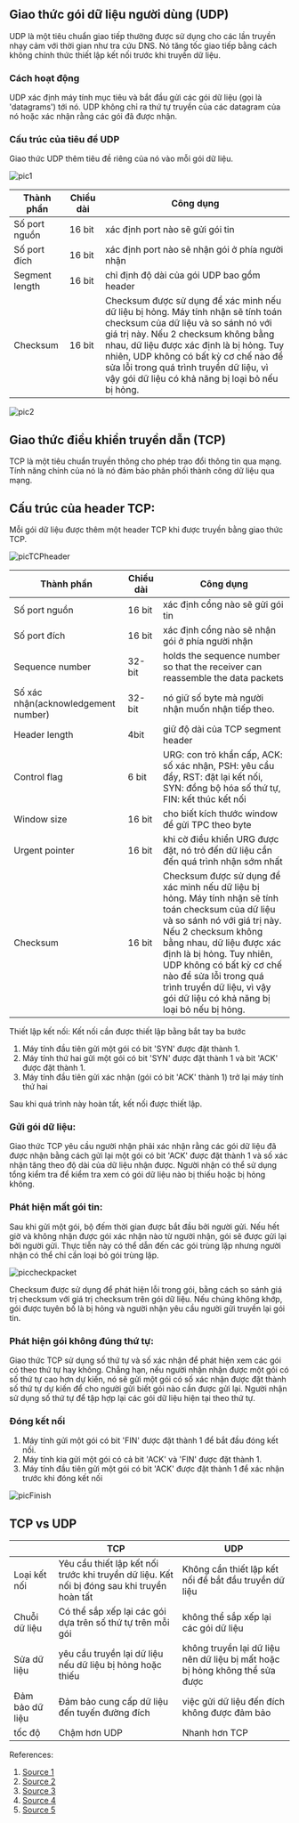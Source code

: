 ## Giao thức gói dữ liệu người dùng (UDP)
UDP là một tiêu chuẩn giao tiếp thường được sử dụng cho các lần truyền nhạy cảm với thời gian như tra cứu DNS. Nó tăng tốc giao tiếp bằng cách không chính thức thiết lập kết nối trước khi truyền dữ liệu. 
### Cách hoạt động
UDP xác định máy tính mục tiêu và bắt đầu gửi các gói dữ liệu (gọi là 'datagrams') tới nó. UDP không chỉ ra thứ tự truyền của các datagram của nó hoặc xác nhận rằng các gói đã được nhận.
### Cấu trúc của tiêu đề UDP
Giao thức UDP thêm tiêu đề riêng của nó vào mỗi gói dữ liệu.

![pic1](./images/udp_%20.png)

|Thành phần|Chiều dài|Công dụng|
|---|----|----|
|Số port nguồn|16 bit| xác định port nào sẽ gửi gói tin |
|Số port đích|16 bit| xác định port nào sẽ nhận gói ở phía người nhận |
|Segment length|16 bit| chỉ định độ dài của gói UDP bao gồm header|
|Checksum| 16 bit| Checksum được sử dụng để xác minh nếu dữ liệu bị hỏng. Máy tính nhận sẽ tính toán checksum của dữ liệu và so sánh nó với giá trị này. Nếu 2 checksum không bằng nhau, dữ liệu được xác định là bị hỏng. Tuy nhiên, UDP không có bất kỳ cơ chế nào để sửa lỗi trong quá trình truyền dữ liệu, vì vậy gói dữ liệu có khả năng bị loại bỏ nếu bị hỏng.|


![pic2](./images/UDPprotocol%20.png)


## Giao thức điều khiển truyền dẫn (TCP)
TCP là một tiêu chuẩn truyền thông cho phép trao đổi thông tin qua mạng. Tính năng chính của nó là nó đảm bảo phân phối thành công dữ liệu qua mạng.
## Cấu trúc của header TCP:
Mỗi gói dữ liệu được thêm một header TCP khi được truyền bằng giao thức TCP.

![picTCPheader](./images/TCPheader.png)


|Thành phần|Chiều dài|Công dụng|
|---|----|----|
|Số port nguồn|16 bit| xác định cổng nào sẽ gửi gói tin |
|Số port đích|16 bit| xác định cổng nào sẽ nhận gói ở phía người nhận |
|Sequence number|32-bit| holds the sequence number so that the receiver can reassemble the data packets|
|Số xác nhận(acknowledgement number)| 32-bit| nó giữ số byte mà người nhận muốn nhận tiếp theo.|
|Header length| 4bit| giữ độ dài của TCP segment header |
|Control flag|6 bit| URG: con trỏ khẩn cấp, ACK: số xác nhận, PSH: yêu cầu đẩy, RST: đặt lại kết nối, SYN: đồng bộ hóa số thứ tự, FIN: kết thúc kết nối|
|Window size|16 bit| cho biết kích thước window để gửi TPC theo byte|
|Urgent pointer| 16 bit|khi cờ điều khiển URG được đặt, nó trỏ đến dữ liệu cần đến quá trình nhận sớm nhất|
|Checksum| 16 bit| Checksum được sử dụng để xác minh nếu dữ liệu bị hỏng. Máy tính nhận sẽ tính toán checksum của dữ liệu và so sánh nó với giá trị này. Nếu 2 checksum không bằng nhau, dữ liệu được xác định là bị hỏng. Tuy nhiên, UDP không có bất kỳ cơ chế nào để sửa lỗi trong quá trình truyền dữ liệu, vì vậy gói dữ liệu có khả năng bị loại bỏ nếu bị hỏng.|


Thiết lập kết nối:
Kết nối cần được thiết lập bằng bắt tay ba bước
1. Máy tính đầu tiên gửi một gói có bit 'SYN' được đặt thành 1.
2. Máy tính thứ hai gửi một gói có bit 'SYN' được đặt thành 1 và bit 'ACK' được đặt thành 1.
3. Máy tính đầu tiên gửi xác nhận (gói có bit 'ACK' thành 1) trở lại máy tính thứ hai

Sau khi quá trình này hoàn tất, kết nối được thiết lập.
 
### Gửi gói dữ liệu:

  Giao thức TCP yêu cầu người nhận phải xác nhận rằng các gói dữ liệu đã được nhận bằng cách gửi lại một gói có bit 'ACK' được đặt thành 1 và số xác nhận tăng theo độ dài của dữ liệu nhận được. Người nhận có thể sử dụng tổng kiểm tra để kiểm tra xem có gói dữ liệu nào bị thiếu hoặc bị hỏng không.

### Phát hiện mất gói tin:
   Sau khi gửi một gói, bộ đếm thời gian được bắt đầu bởi người gửi. Nếu hết giờ và không nhận được gói xác nhận nào từ người nhận, gói sẽ được gửi lại bởi người gửi. Thực tiễn này có thể dẫn đến các gói trùng lặp nhưng người nhận có thể chỉ cần loại bỏ gói trùng lặp.

![piccheckpacket](./images/detectlostpacket.png)

Checksum được sử dụng để phát hiện lỗi trong gói, bằng cách so sánh giá trị checksum với giá trị checksum trên gói dữ liệu. Nếu chúng không khớp, gói được tuyên bố là bị hỏng và người nhận yêu cầu người gửi truyền lại gói tin.

### Phát hiện gói không đúng thứ tự:
   Giao thức TCP sử dụng số thứ tự và số xác nhận để phát hiện xem các gói có theo thứ tự hay không. Chẳng hạn, nếu người nhận nhận được một gói có số thứ tự cao hơn dự kiến, nó sẽ gửi một gói có số xác nhận được đặt thành số thứ tự dự kiến để cho người gửi biết gói nào cần được gửi lại.
   Người nhận sử dụng số thứ tự để tập hợp lại các gói dữ liệu hiện tại theo thứ tự.
  
### Đóng kết nối
   1. Máy tính gửi một gói có bit 'FIN' được đặt thành 1 để bắt đầu đóng kết nối.
   2. Máy tính kia gửi một gói có cả bit 'ACK' và 'FIN' được đặt thành 1.
   3. Máy tính đầu tiên gửi một gói có bit 'ACK' được đặt thành 1 để xác nhận trước khi đóng kết nối

![picFinish](./images/finishconnectionTCP.png)

## TCP vs UDP
| | TCP| UDP|
|------|----|------|
|Loại kết nối|Yêu cầu thiết lập kết nối trước khi truyền dữ liệu. Kết nối bị đóng sau khi truyền hoàn tất| Không cần thiết lập kết nối để bắt đầu truyền dữ liệu |
|Chuỗi dữ liệu| Có thể sắp xếp lại các gói dựa trên số thứ tự trên mỗi gói | không thể sắp xếp lại các gói dữ liệu |
|Sửa dữ liệu | yêu cầu truyền lại dữ liệu nếu dữ liệu bị hỏng hoặc thiếu | không truyền lại dữ liệu nên dữ liệu bị mất hoặc bị hỏng không thể sửa được |
|Đảm bảo dữ liệu| Đảm bảo cung cấp dữ liệu đến tuyến đường đích | việc gửi dữ liệu đến đích không được đảm bảo |
|tốc độ| Chậm hơn UDP | Nhanh hơn TCP|


References:
1. [Source 1](https://bunny.net/academy/network/what-is-user-datagram-protocol-udp-and-how-does-it-work/)
2. [Source 2](https://www.khanacademy.org/computing/computers-and-internet/xcae6f4a7ff015e7d:the-internet/xcae6f4a7ff015e7d:transporting-packets/a/transmission-control-protocol--tcp)
3. [Source 3](https://www.avast.com/c-tcp-vs-udp-difference#:~:text=The%20main%20difference%20between%20TCP,reliable%20but%20works%20more%20quickly.)
4. [Source 4](https://www.geeksforgeeks.org/user-datagram-protocol-udp/)
5. [Source 5](https://www.geeksforgeeks.org/services-and-segment-structure-in-tcp/)
